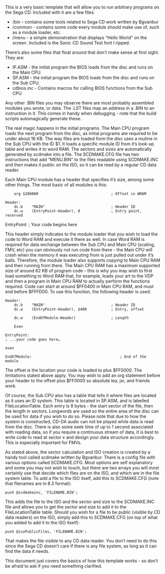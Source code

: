 This is a very basic template that will allow you to run arbitrary programs on the Sega CD. Included with it are a few files:

*   /bin - contains some tools related to Sega CD work written by Bgvanbur
*   /common - contains some code every module should make use of, such as a module loader, etc.
*   /menu - a simple demonstration that displays “Hello World” on the screen. Included is the Sonic CD Sound Test font I ripped.

There’s also some files that float around that don’t make sense at first sight. They are:

*   IP.ASM - the initial program the BIOS loads from the disc and runs on the Main CPU.
*   SP.ASM - the initial program the BIOS loads from the disc and runs on the Sub CPU.
*   cdbios.inc - Contains macros for calling BIOS functions from the Sub CPU

Any other .BIN files you may observe there are most probably assembled modules you wrote, or data. The .LST files map an address in a .BIN to an instruction in it. This comes in handy when debugging - note that the build scripts automagically generate these.

The real magic happens in the initial programs. The Main CPU program loads the next program from the disc, as initial programs are required to be under about 16 KB. The way files are loaded from the disc uses a routine in the Sub CPU with the ID $1. It loads a specific module ID from it’s look-up table and writes it to word RAM. The sectors and sizes are automatically generated by scdmake into a file. The SCDMAKE.CFG file has two instructions that add “MENU.BIN” to the files readable using SCDMAKE.INC and then makes it public on the ISO, so it can be read by a regular CD data reader.

Each Main CPU module has a header that specifies it’s size, among some other things. The most basic of all modules is this:

		org	$200000									; Offset in WRAM

	Header:
		dc.b	"MAIN"								; Header ID
		dc.w	(EntryPoint-Header), 0				; Entry point, reserved

EntryPoint: 										; Your code begins here

This header simply indicates to the module loader that you wish to load the code to Word RAM and execute it there as well. In case Word RAM is required for data exchange between the Sub CPU and Main CPU (scaling, FMV, etc) you can obviously not run code from there - the Main CPU will crash when the memory it was executing from is just pulled out under it’s balls. Therefore, the module loader also supports copying to Main CPU RAM and then running from there. The Main CPU RAM has a maximum supported size of around 62 KB of program code - this is why you may wish to first load something to Word RAM that, for example, loads your art to the VDP and then a program in Main CPU RAM to actually perform the functions required. Code can start at around $FF0400 in Main CPU RAM, and must end before $FFFD00. To use this function, the following header is used:

	Header:
		dc.b	"MAIN"								; Header ID
		dc.w	(EntryPoint-Header), $400			; Entry, offset

		dc.w	(EndOfModule-Header)				; Length

		Even

	EntryPoint:
	; ...your code goes here…

	even

	EndOfModule:										; End of the module

The offset is the location your code is loaded to plus $FF0000. The limitations stated above apply. You may wish to add an org statement before your header to the offset plus $FF0000 so absolute lea, jsr, and friends work.

Of course, the Sub CPU also has a table that tells it where files are located as it uses an ID system. This table is located in SP.ASM, and is labelled FileLocationTable. Each entry is 8 bytes - the start sector of the file, then the length in sectors. Longwords are used so the entire area of the disc can be used for data if you wish to do so. Please note that due to how the system is constructed, CD-DA audio can not be played while data is read from the disc. There is also some seek time of up to 1 second associated with reading data, so if you require a continuous stream of data, it is best to write code to read at sector x and design your data structure accordingly. This is especially important for FMVs. 

As stated above, the sector calculation and ISO creation is created by a handy tool called scdmake written by Bgvanbur. There is a config file with various options called SCDMAKE.CFG. Most options are self explanatory and some you may not wish to touch, but there are two arrays you will most certainly use that decide which files are on the ISO, and which are in the file system table. To add a file to the ISO itself, add this to SCDMAKE.CFG (note that filenames are in 8.3 format):

	push @scdmakeinc, 'FILENAME.BIN';

This adds the file to the ISO and the sector and size to the SCDMAKE.INC file and allows you to get the sector and size to add it to the FileLocationTable table. Should you wish for a file to be public (visible by CD data readers) on the ISO, simply add this to SCDMAKE.CFG (on top of what you added to add it to the ISO itself):

	push @isoPublicFiles, 'FILENAME.BIN';

That makes the file visible to any CD data reader. You don’t need to do this since the Sega CD doesn’t care if there is any file system, as long as it can find the data it needs.

This document just covers the basics of how this template works - so don’t be afraid to ask if you need something clarified.